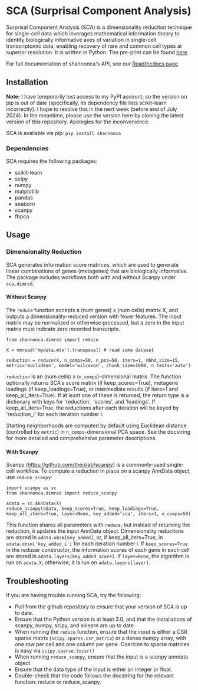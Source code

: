 # SCA (Surprisal Component Analysis)

Surprisal Component Analysis (SCA) is a dimensionality reduction technique for single-cell data which leverages mathematical information theory to identify biologically informative axes of variation in single-cell transcriptomic data, enabling recovery of rare and common cell types at superior resolution. It is written in Python. The pre-print can be found [here](https://www.biorxiv.org/content/10.1101/2021.01.19.427303v1).

For full documentation of shannonca's API, see our [Readthedocs page](https://shannonca.readthedocs.io/). 

## Installation
**Note:** I have temporarily lost access to my PyPI account, so the version on pip is out of date (specifically, its dependency file lists scikit-learn incorrectly). I hope to resolve this in the next week (before end of July 2024). In the meantime, please use the version here by cloning the latest version of this repository. Apologies for the inconvenience.

SCA is available via pip:
```pip install shannonca```

### Dependencies
SCA requires the following packages:

* scikit-learn
* scipy
* numpy
* matplotlib
* pandas
* seaborn
* scanpy
* fbpca


## Usage
### Dimensionality Reduction
SCA generates information score matrices, which are used to generate linear combinations of genes (metagenes) that are biologically informative. The package includes workflows both with and without Scanpy under `sca.dimred`.

#### Without Scanpy
The `reduce` function accepts a (num genes) x (num cells) matrix X, and outputs a dimensionality-reduced version with fewer features. The input matrix may be normalized or otherwise processed, but a zero in the input matrix must indicate zero recorded transcripts.
```
from shannonca.dimred import reduce

X = mmread('mydata.mtx').transpose() # read some dataset

reduction = reduce(X, n_comps=50, n_pcs=50, iters=1, nbhd_size=15, metric='euclidean', model='wilcoxon', chunk_size=1000, n_tests='auto')
```
`reduction` is an (num cells) x (`n_comps`)-dimensional matrix. The function optionally returns SCA's score matrix (if keep_scores=True), metagene loadings (if keep_loadings=True), or intermediate results (if iters>1 and keep_all_iters=True). If at least one of these is returned, the return type is a dictionary with keys for 'reduction', 'scores', and 'loadings'. If keep_all_iters=True, the reductions after each iteration will be keyed by 'reduction_i' for each iteration number i. 

Starting neighborhoods are computed by default using Euclidean distance (controlled by `metric`) in `n_comps`-dimensional PCA space. See the docstring for more detailed and comprehensive parameter descriptions.

#### With Scanpy
Scanpy (https://github.com/theislab/scanpy) is a commonly-used single-cell workflow. To compute a reduction in place on a scanpy AnnData object, use `reduce_scanpy`:
```
import scanpy as sc
from shannonca.dimred import reduce_scanpy

adata = sc.AnnData(X)
reduce_scanpy(adata, keep_scores=True, keep_loadings=True, keep_all_iters=True, layer=None, key_added='sca', iters=1, n_comps=50)
```
This function shares all parameters with `reduce`, but instead of returning the reduction, it updates the input AnnData object. Dimensionality reductions are stored in `adata.obsm[key_added]`, or, if keep_all_iters=True, in `adata.obsm['key_added_i']` for each iteration number i. If `keep_scores=True` in the reducer constructor, the information scores of each gene in each cell are stored in `adata.layers[key_added_score]`. If `layer=None`, the algorithm is run on `adata.X`; otherwise, it is run on `adata.layers[layer]`.

## Troubleshooting
If you are having trouble running SCA, try the following:

* Pull from the github repository to ensure that your version of SCA is up to date. 
* Ensure that the Python version is at least 3.0, and that the installations of scanpy, numpy, scipy, and sklearn are up to date. 
* When running the `reduce` function, ensure that the input is either a CSR sparse matrix (`scipy.sparse.csr_matrix`) or a dense numpy array, with one row per cell and one column per gene. Coercion to sparse matrices is easy via `scipy.sparse.tocsr()`
* When running `reduce_scanpy`, ensure that the input is a scanpy anndata object. 
* Ensure that the data type of the input is either an integer or float. 
* Double-check that the code follows the docstring for the relevant function: reduce or reduce_scanpy.
